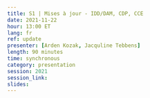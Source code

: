```yaml
---
title: S1 | Mises à jour - IDD/DAM, CDP, CCE
date: 2021-11-22
hour: 13:00 ET
lang: fr
ref: update
presenter: [Arden Kozak, Jacquline Tebbens]
length: 90 minutes
time: synchronous
category: presentation
session: 2021
session_link:
slides:
---
```


